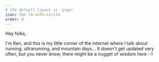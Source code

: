 ```yaml
---
# the default layout is 'page'
icon: fas fa-info-circle
order: 4
---
```


Hey folks,

I'm Ken, and this is my little corner of the internet where I talk about running, ultrarunning, and mountain days...
It doesn't get updated very often, but you never know, there might be a nugget of wisdom here :-)
